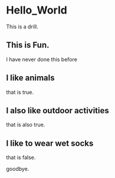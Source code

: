 # Hello_World
This is a drill.

## This is Fun.
I have never done this before

## I like animals
that is true.

## I also like outdoor activities
that is also true.

## I like to wear wet socks
that is false.

goodbye.
